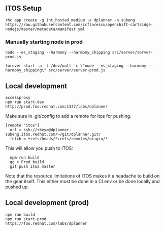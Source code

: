 ## ITOS Setup

    rhc app create -g int_hosted_medium -a dplanner -n subeng https://raw.githubusercontent.com/icflorescu/openshift-cartridge-nodejs/master/metadata/manifest.yml

### Manually starting node in prod

    node --es_staging --harmony --harmony_shipping src/server/server-prod.js

    forever start -a -l /dev/null -c \"node --es_staging --harmony --harmony_shipping\" src/server/server-prod.js

## Local development

    accessproxy
    npm run start-dev
    http://prod.foo.redhat.com:1337/labs/dplanner
    
Make sure in .git/config to add a remote for itos for pushing.
    
    [remote "itos"]
      url = ssh://<key>@dplanner-subeng.itos.redhat.com/~/git/dplanner.git/
      fetch = +refs/heads/*:refs/remotes/origin/*
      
This will allow you push to ITOS:
      
      npm run build
      gg c Prod build
      git push itos master
      
Note that the resource limitations of ITOS makes it a headache to build on the gear itself.  This either must be done in 
a CI env or be done locally and pushed up.

    
## Local development (prod)

    npm run build
    npm run start-prod
    https://foo.redhat.com/labs/dplanner
